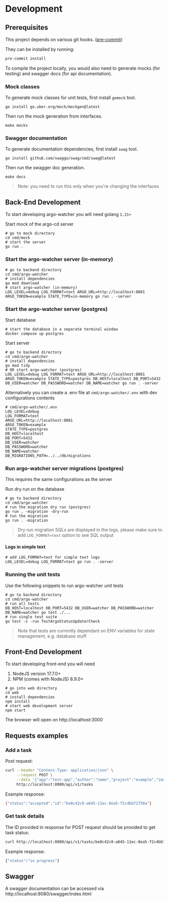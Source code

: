 # Development

## Prerequisites

This project depends on various git hooks. ([pre-commit](https://pre-commit.com))

They can be installed by running:

```bash
pre-commit install
```

To compile the project locally, you would also need to generate mocks (for testing) and swagger docs (for api documentation).

### Mock classes

To generate mock classes for unit tests, first install `gomock` tool.

```shell
go install go.uber.org/mock/mockgen@latest
```

Then run the mock generation from interfaces.

```shell
make mocks
```

### Swagger documentation

To generate documentation dependencies, first install `swag` tool.

```shell
go install github.com/swaggo/swag/cmd/swag@latest
```

Then run the swagger doc generation.

```shell
make docs
```

> Note: you need to run this only when you're changing the interfaces

## Back-End Development

To start developing argo-watcher you will need golang `1.21+`

Start mock of the argo-cd server

```shell
# go to mock directory
cd cmd/mock
# start the server
go run .
```

### Start the argo-watcher server (in-memory)

```shell
# go to backend directory
cd cmd/argo-watcher
# install dependencies
go mod download
# start argo-watcher (in-memory)
LOG_LEVEL=debug LOG_FORMAT=text ARGO_URL=http://localhost:8081 ARGO_TOKEN=example STATE_TYPE=in-memory go run . -server
```

### Start the argo-watcher server (postgres)

Start database

```shell
# start the database in a separate terminal window
docker compose up postgres
```

Start server

```shell
# go to backend directory
cd cmd/argo-watcher
# install dependencies
go mod tidy
# OR start argo-watcher (postgres)
LOG_LEVEL=debug LOG_FORMAT=text ARGO_URL=http://localhost:8081 ARGO_TOKEN=example STATE_TYPE=postgres DB_HOST=localhost DB_PORT=5432 DB_USER=watcher DB_PASSWORD=watcher DB_NAME=watcher go run . -server
```

Alternatively you can create a .env file at `cmd/argo-watcher/.env` with dev configurations contents

```env
# cmd/argo-watcher/.env
LOG_LEVEL=debug
LOG_FORMAT=text
ARGO_URL=http://localhost:8081
ARGO_TOKEN=example
STATE_TYPE=postgres
DB_HOST=localhost
DB_PORT=5432
DB_USER=watcher
DB_PASSWORD=watcher
DB_NAME=watcher
DB_MIGRATIONS_PATH=../../db/migrations
```

### Run argo-watcher server migrations (postgres)

This requires the same configurations as the server

Run dry run on the database

```shell
# go to backend directory
cd cmd/argo-watcher
# run the migration dry run (postgres)
go run . -migration -dry-run
# tun the migration
go run . -migration
```

> Dry run migration SQLs are displayed in the logs, please make sure to add `LOG_FORMAT=text` option to see SQL output

#### Logs in simple text

```shell
# add LOG_FORMAT=text for simple text logs
LOG_LEVEL=debug LOG_FORMAT=text go run . -server
```

### Running the unit tests

Use the following snippets to run argo-watcher unit tests

```shell
# go to backend directory
cd cmd/argo-watcher
# run all tests
DB_HOST=localhost DB_PORT=5432 DB_USER=watcher DB_PASSWORD=watcher DB_NAME=watcher go test ./...
# run single test suite
go test -v -run TestArgoStatusUpdaterCheck
```

> Note that tests are currently dependant on ENV variables for state management, e.g. database stuff

## Front-End Development

To start developing front-end you will need

1. NodeJS version 17.7.0+
2. NPM (comes with NodeJS) 8.9.0+

```shell
# go into web directory
cd web
# install dependencies
npm install
# start web development server
npm start
```

The browser will open on http://localhost:3000

## Requests examples

### Add a task

Post request:

```bash
curl --header "Content-Type: application/json" \
     --request POST \
     --data '{"app":"test-app","author":"name","project":"example","images":[{"image":"example", "tag":"v1.8.0"}]}' \
     http://localhost:8080/api/v1/tasks
```

Example response:

```bash
{"status":"accepted","id":"be8c42c0-a645-11ec-8ea5-f2c4bb72758a"}
```

### Get task details

The ID provided in response for POST request should be provided to get task status:

```bash
curl http://localhost:8080/api/v1/tasks/be8c42c0-a645-11ec-8ea5-f2c4bb72758a
```

Example response:

```bash
{"status":"in progress"}
```

## Swagger

A swagger documentation can be accessed via http://localhost:8080/swagger/index.html
